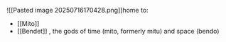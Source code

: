 ![[Pasted image 20250716170428.png]]home to:
- [[Mito]]
- [[Bendet]]
, the gods of time (mito, formerly mitu) and space (bendo)